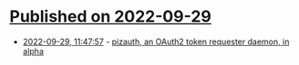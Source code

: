 # [Published on 2022-09-29](index.md)

* [2022-09-29, 11:47:57](https://lobste.rs/s/rojd22/pizauth_oauth2_token_requester_daemon) - [pizauth, an OAuth2 token requester daemon, in alpha](https://tratt.net/laurie/blog/2022/pizauth_oauth_authenticator_alpha.html)
